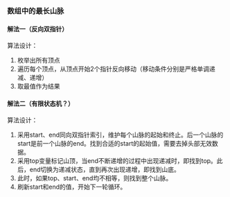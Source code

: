### 数组中的最长山脉

#### 解法一（反向双指针）
算法设计：
1. 枚举出所有顶点
2. 遍历每个顶点，从顶点开始2个指针反向移动（移动条件分别是严格单调递减、递增）
3. 取最值作为结果

#### 解法二（有限状态机？）
算法设计：
1. 采用start、end同向双指针索引，维护每个山脉的起始和终止。后一个山脉的start是前一个山脉的end。找到合适的start的起始值，需要去掉头部无效数据。
2. 采用top变量标记山顶，当end不断递增的过程中出现递减时，即找到top。此后，end切换为递减状态，直到再次出现递增，即找到山底。
3. 此时，如果top、start、end均不相等，则找到整个山脉。
4. 刷新start和end的值，开始下一轮循环。